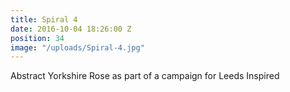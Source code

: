 ```yaml
---
title: Spiral 4
date: 2016-10-04 18:26:00 Z
position: 34
image: "/uploads/Spiral-4.jpg"
---
```


Abstract Yorkshire Rose as part of a campaign for Leeds Inspired